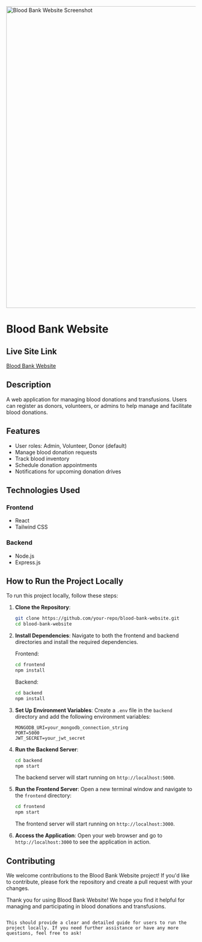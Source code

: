 
<img height="800" src="https://i.ibb.co/8gQHtjfj/Blood-Donation.png" alt="Blood Bank Website Screenshot" />

# Blood Bank Website

## Live Site Link
[Blood Bank Website](https://blood-donation-client-d128e.web.app)

## Description
A web application for managing blood donations and transfusions. Users can register as donors, volunteers, or admins to help manage and facilitate blood donations.

## Features
- User roles: Admin, Volunteer, Donor (default)
- Manage blood donation requests
- Track blood inventory
- Schedule donation appointments
- Notifications for upcoming donation drives

## Technologies Used

### Frontend
- React
- Tailwind CSS

### Backend
- Node.js
- Express.js

## How to Run the Project Locally

To run this project locally, follow these steps:

1. **Clone the Repository**:
   ```bash
   git clone https://github.com/your-repo/blood-bank-website.git
   cd blood-bank-website
   ```

2. **Install Dependencies**:
   Navigate to both the frontend and backend directories and install the required dependencies.
   
   Frontend:
   ```bash
   cd frontend
   npm install
   ```

   Backend:
   ```bash
   cd backend
   npm install
   ```

3. **Set Up Environment Variables**:
   Create a `.env` file in the `backend` directory and add the following environment variables:
   ```plaintext
   MONGODB_URI=your_mongodb_connection_string
   PORT=5000
   JWT_SECRET=your_jwt_secret
   ```

4. **Run the Backend Server**:
   ```bash
   cd backend
   npm start
   ```

   The backend server will start running on `http://localhost:5000`.

5. **Run the Frontend Server**:
   Open a new terminal window and navigate to the `frontend` directory:
   ```bash
   cd frontend
   npm start
   ```

   The frontend server will start running on `http://localhost:3000`.

6. **Access the Application**:
   Open your web browser and go to `http://localhost:3000` to see the application in action.

## Contributing

We welcome contributions to the Blood Bank Website project! If you'd like to contribute, please fork the repository and create a pull request with your changes.

Thank you for using Blood Bank Website! We hope you find it helpful for managing and participating in blood donations and transfusions.
```

This should provide a clear and detailed guide for users to run the project locally. If you need further assistance or have any more questions, feel free to ask!
